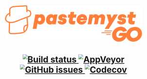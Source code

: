 <p align="center">
    <img width="450" src="logo.svg" alt="Logo" /><br>
</p>

<h1 align="center"> 
    <a href="https://github.com/WaifuShork/pastemyst-go/actions">
        <img alt="Build status" src="https://img.shields.io/github/workflow/status/WaifuShork/pastemyst-go/.NET%20Core%20Workflow?label=BUILD%20STATUS&logo=github&style=for-the-badge">
    </a>
    <a href="https://ci.appveyor.com/project/WaifuShork/pastemyst-go">
        <img alt="AppVeyor" src="https://img.shields.io/appveyor/build/waifushork/pastemyst-go?style=for-the-badge&logo=appveyor">
    </a>
    <a href="https://github.com/WaifuShork/pastemyst-go/issues">
        <img alt="GitHub issues" src="https://img.shields.io/github/issues/WaifuShork/pastemyst-go?style=for-the-badge&logo=github">
    </a>
    <a href="https://app.codecov.io/gh/WaifuShork/pastemyst-go">
        <img alt="Codecov" src="https://img.shields.io/codecov/c/github/waifushork/pastemyst-go?style=for-the-badge&logo=codecov">
    </a>
</h1>

